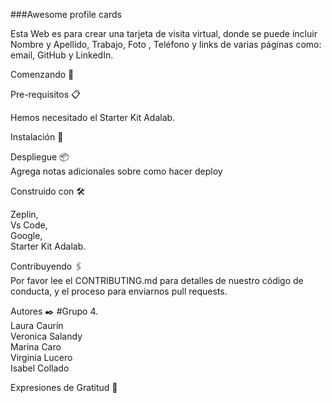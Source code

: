 ###Awesome profile cards

Esta Web es para crear una tarjeta de visita virtual, donde se puede incluir Nombre y Apellido, Trabajo, Foto , Teléfono y links de varias páginas como: email, GitHub y LinkedIn.

Comenzando 🚀

Pre-requisitos 📋

Hemos necesitado el Starter Kit Adalab.

Instalación 🔧

Despliegue 📦  
Agrega notas adicionales sobre como hacer deploy

Construido con 🛠️

Zeplin,  
Vs Code,  
Google,  
Starter Kit Adalab.

Contribuyendo 🖇️  
Por favor lee el CONTRIBUTING.md para detalles de nuestro código de conducta, y el proceso para enviarnos pull requests.

Autores ✒️
#Grupo 4.  
Laura Caurín  
Veronica Salandy  
Marina Caro  
Virginia Lucero  
Isabel Collado

Expresiones de Gratitud 🎁
